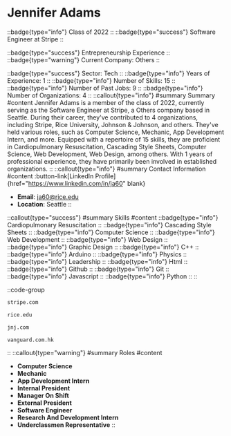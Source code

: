 # Jennifer Adams
::badge{type="info"}
Class of 2022
::
::badge{type="success"}
Software Engineer at Stripe
::

::badge{type="success"}
Entrepreneurship Experience
::
::badge{type="warning"}
Current Company: Others
::

::badge{type="success"}
Sector: Tech
::
::badge{type="info"}
Years of Experience: 1
::
::badge{type="info"}
Number of Skills: 15
::
::badge{type="info"}
Number of Past Jobs: 9
::
::badge{type="info"}
Number of Organizations: 4
::
::callout{type="info"}
#summary
Summary
#content
Jennifer Adams is a member of the class of 2022, currently serving as the Software Engineer at Stripe, a Others company based in Seattle. During their career, they've contributed to 4 organizations, including Stripe, Rice University, Johnson & Johnson, and others. They've held various roles, such as Computer Science, Mechanic, App Development Intern, and more. Equipped with a repertoire of 15 skills, they are proficient in Cardiopulmonary Resuscitation, Cascading Style Sheets, Computer Science, Web Development, Web Design, among others.  With 1 years of professional experience, they have primarily been involved in established organizations.
::
::callout{type="info"}
#summary
Contact Information
#content
:button-link[LinkedIn Profile]{href="https://www.linkedin.com/in/ja60" blank}
- **Email**: ja60@rice.edu
- **Location**: Seattle
::

::callout{type="success"}
#summary
Skills
#content
::badge{type="info"}
Cardiopulmonary Resuscitation
::
::badge{type="info"}
Cascading Style Sheets
::
::badge{type="info"}
Computer Science
::
::badge{type="info"}
Web Development
::
::badge{type="info"}
Web Design
::
::badge{type="info"}
Graphic Design
::
::badge{type="info"}
C++
::
::badge{type="info"}
Arduino
::
::badge{type="info"}
Physics
::
::badge{type="info"}
Leadership
::
::badge{type="info"}
Html
::
::badge{type="info"}
Github
::
::badge{type="info"}
Git
::
::badge{type="info"}
Javascript
::
::badge{type="info"}
Python
::
::

::code-group
```bash [Stripe]
stripe.com
```
```bash [Rice University]
rice.edu
```
```bash [Johnson & Johnson]
jnj.com
```
```bash [Vanguard Hong Kong]
vanguard.com.hk
```
::
::callout{type="warning"}
#summary
Roles
#content
- **Computer Science**
- **Mechanic**
- **App Development Intern**
- **Internal President**
- **Manager On Shift**
- **External President**
- **Software Engineer**
- **Research And Development Intern**
- **Underclassmen Representative**
::

